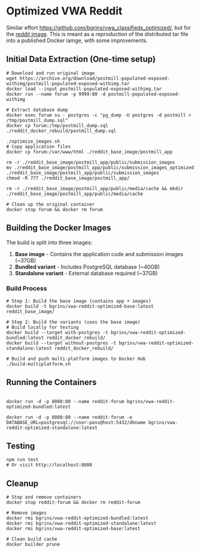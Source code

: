 # Optimized VWA Reddit

Similar effort https://github.com/bgrins/vwa_classifieds_optimized/, but for the [reddit image](https://github.com/web-arena-x/visualwebarena/tree/89f5af29305c3d1e9f97ce4421462060a70c9a03/environment_docker#social-forum-website-reddit). This is meant as a reproduction of the distributed tar file into a published Docker iamge, with some improvements.

## Initial Data Extraction (One-time setup)

```shell
# Download and run original image
wget https://archive.org/download/postmill-populated-exposed-withimg/postmill-populated-exposed-withimg.tar
docker load --input postmill-populated-exposed-withimg.tar
docker run --name forum -p 9999:80 -d postmill-populated-exposed-withimg

# Extract database dump
docker exec forum su - postgres -c "pg_dump -U postgres -d postmill > /tmp/postmill_dump.sql"
docker cp forum:/tmp/postmill_dump.sql ./reddit_docker_rebuild/postmill_dump.sql

./optimize_images.sh
# Copy application files
docker cp forum:/var/www/html ./reddit_base_image/postmill_app

rm -r ./reddit_base_image/postmill_app/public/submission_images
mv ./reddit_base_image/postmill_app/public/submission_images_optimized ./reddit_base_image/postmill_app/public/submission_images
chmod -R 777 ./reddit_base_image/postmill_app/

rm -r ./reddit_base_image/postmill_app/public/media/cache && mkdir ./reddit_base_image/postmill_app/public/media/cache

# Clean up the original container
docker stop forum && docker rm forum
```

## Building the Docker Images

The build is split into three images:
1. **Base image** - Contains the application code and submission images (~37GB)
2. **Bundled variant** - Includes PostgreSQL database (~40GB)
3. **Standalone variant** - External database required (~37GB)

### Build Process

```shell
# Step 1: Build the base image (contains app + images)
docker build -t bgrins/vwa-reddit-optimized-base:latest reddit_base_image/

# Step 2: Build the variants (uses the base image)
# Build locally for testing
docker build --target with-postgres -t bgrins/vwa-reddit-optimized-bundled:latest reddit_docker_rebuild/
docker build --target without-postgres -t bgrins/vwa-reddit-optimized-standalone:latest reddit_docker_rebuild/

# Build and push multi-platform images to Docker Hub
./build-multiplatform.sh
```

## Running the Containers

```shell

docker run -d -p 8080:80 --name reddit-forum bgrins/vwa-reddit-optimized-bundled:latest

docker run -d -p 8080:80 --name reddit-forum -e DATABASE_URL=postgresql://user:pass@host:5432/dbname bgrins/vwa-reddit-optimized-standalone:latest

```

## Testing

```shell
npm run test
# Or visit http://localhost:8080
```

## Cleanup

```shell
# Stop and remove containers
docker stop reddit-forum && docker rm reddit-forum

# Remove images
docker rmi bgrins/vwa-reddit-optimized-bundled:latest
docker rmi bgrins/vwa-reddit-optimized-standalone:latest
docker rmi bgrins/vwa-reddit-optimized-base:latest

# Clean build cache
docker builder prune
```

